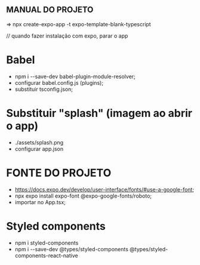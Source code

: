 ## MANUAL DO PROJETO

=> npx create-expo-app -t expo-template-blank-typescript

// quando fazer instalação com expo, parar o app

# Babel

- npm i --save-dev babel-plugin-module-resolver;
- configurar babel.config.js (plugins);
- substituir tsconfig.json;

# Substituir "splash" (imagem ao abrir o app)

- ./assets/splash.png
- configurar app.json

# FONTE DO PROJETO

- https://docs.expo.dev/develop/user-interface/fonts/#use-a-google-font;
- npx expo install expo-font @expo-google-fonts/roboto;
- importar no App.tsx;

# Styled components

- npm i styled-components
- npm i --save-dev @types/styled-components @types/styled-components-react-native
